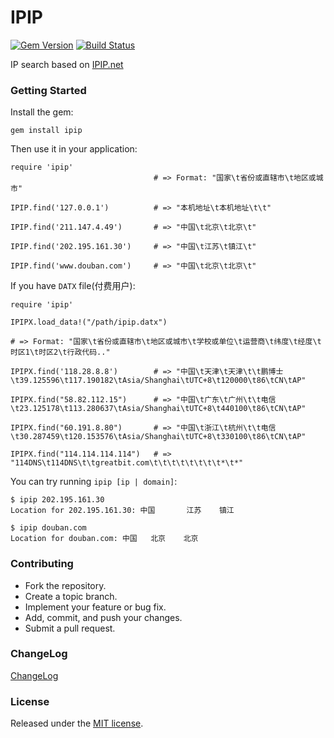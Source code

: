 # IPIP

[![Gem Version](https://badge.fury.io/rb/ipip.svg)](http://badge.fury.io/rb/ipip)
[![Build Status](https://travis-ci.org/liluo/ipip.svg?branch=master)](https://travis-ci.org/liluo/ipip)

IP search based on [IPIP.net](http://ipip.net/)

### Getting Started

Install the gem:

```
gem install ipip
```

Then use it in your application:

```
require 'ipip'
                                # => Format: "国家\t省份或直辖市\t地区或城市"

IPIP.find('127.0.0.1')          # => "本机地址\t本机地址\t\t"

IPIP.find('211.147.4.49')       # => "中国\t北京\t北京\t"

IPIP.find('202.195.161.30')     # => "中国\t江苏\t镇江\t"

IPIP.find('www.douban.com')     # => "中国\t北京\t北京\t"

```

If you have `DATX` file(付费用户):

```
require 'ipip'

IPIPX.load_data!("/path/ipip.datx")

# => Format: "国家\t省份或直辖市\t地区或城市\t学校或单位\t运营商\t纬度\t经度\t时区1\t时区2\t行政代码.."

IPIPX.find('118.28.8.8')        # => "中国\t天津\t天津\t\t鹏博士\t39.125596\t117.190182\tAsia/Shanghai\tUTC+8\t120000\t86\tCN\tAP"

IPIPX.find("58.82.112.15")      # => "中国\t广东\t广州\t\t电信\t23.125178\t113.280637\tAsia/Shanghai\tUTC+8\t440100\t86\tCN\tAP"

IPIPX.find("60.191.8.80")       # => "中国\t浙江\t杭州\t\t电信\t30.287459\t120.153576\tAsia/Shanghai\tUTC+8\t330100\t86\tCN\tAP"

IPIPX.find("114.114.114.114")   # => "114DNS\t114DNS\t\tgreatbit.com\t\t\t\t\t\t\t\t*\t*"

```

You can try running `ipip [ip | domain]`:

```
$ ipip 202.195.161.30
Location for 202.195.161.30: 中国       江苏    镇江

$ ipip douban.com
Location for douban.com: 中国   北京    北京
```

### Contributing

* Fork the repository.
* Create a topic branch.
* Implement your feature or bug fix.
* Add, commit, and push your changes.
* Submit a pull request.

### ChangeLog

[ChangeLog](CHANGES.md)

### License

Released under the [MIT license](LICENSE).
